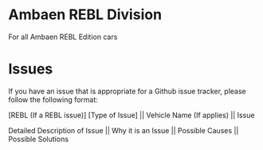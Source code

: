 Ambaen REBL Division
======

For all Ambaen REBL Edition cars

Issues
======

If you have an issue that is appropriate for a Github issue tracker, please follow the following format:

[REBL (If a REBL issue)] [Type of Issue] || Vehicle Name (If applies) || Issue

Detailed Description of Issue || Why it is an Issue || Possible Causes || Possible Solutions
